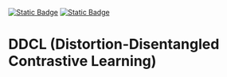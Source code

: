 [![Static Badge](https://img.shields.io/badge/WACV-2024-blue)](https://wacv2024.thecvf.com/)
[![Static Badge](https://img.shields.io/badge/DDCL-ArXiv-b31b1b)](https://arxiv.org/abs/2303.05066)

# DDCL (Distortion-Disentangled Contrastive Learning)
